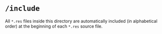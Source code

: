 # `/include`

All `*.res` files inside this directory are automatically included
(in alphabetical order) at the beginning of each `*.res` source file.
